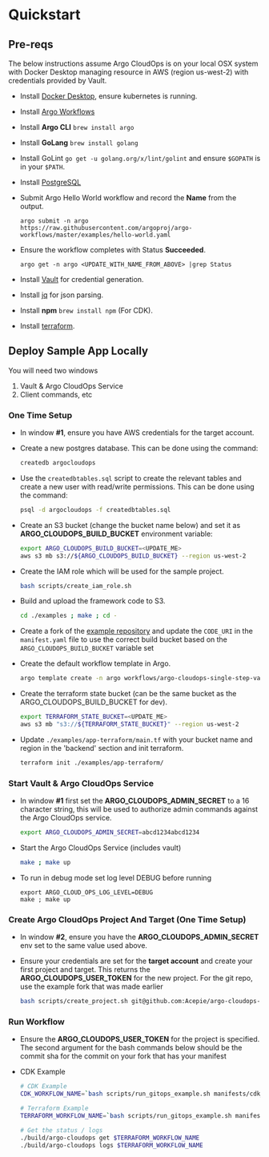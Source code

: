 # Quickstart

## Pre-reqs

The below instructions assume Argo CloudOps is on your local OSX system
with Docker Desktop managing resource in AWS (region us-west-2) with credentials provided by Vault.

* Install [Docker Desktop](https://www.docker.com/products/docker-desktop), ensure kubernetes is running.

* Install [Argo Workflows](https://argoproj.github.io/argo-workflows/installation/)

* Install **Argo CLI** `brew install argo`

* Install **GoLang** `brew install golang`

* Install GoLint `go get -u golang.org/x/lint/golint` and ensure `$GOPATH` is in your `$PATH`.

* Install [PostgreSQL](https://www.postgresql.org/download/)

* Submit Argo Hello World workflow and record the **Name** from the output.

    ```
    argo submit -n argo https://raw.githubusercontent.com/argoproj/argo-workflows/master/examples/hello-world.yaml
    ```

* Ensure the workflow completes with Status **Succeeded**.

    ```
    argo get -n argo <UPDATE_WITH_NAME_FROM_ABOVE> |grep Status
    ```

* Install [Vault](https://www.vaultproject.io/downloads) for credential generation.

* Install [jq](https://stedolan.github.io/jq/) for json parsing.

* Install **npm** `brew install npm` (For CDK).

* Install [terraform](https://www.terraform.io/downloads.html).

## Deploy Sample App Locally

You will need two windows

1. Vault & Argo CloudOps Service
1. Client commands, etc

### One Time Setup

* In window **#1**, ensure you have AWS credentials for the target account.

* Create a new postgres database. This can be done using the command:

    ```sh
    createdb argocloudops
    ```

* Use the `createdbtables.sql` script to create the relevant tables and create a new user with read/write permissions. This can be done using the command:

    ```sh
    psql -d argocloudops -f createdbtables.sql
    ```

* Create an S3 bucket (change the bucket name below) and set it as **ARGO_CLOUDOPS_BUILD_BUCKET** environment variable:

    ```sh
    export ARGO_CLOUDOPS_BUILD_BUCKET=<UPDATE_ME>
    aws s3 mb s3://${ARGO_CLOUDOPS_BUILD_BUCKET} --region us-west-2
    ```

* Create the IAM role which will be used for the sample project.

    ```sh
    bash scripts/create_iam_role.sh
    ```

* Build and upload the framework code to S3.

    ```sh
    cd ./examples ; make ; cd -
    ```

* Create a fork of the [example repository](https://github.com/Acepie/argo-cloudops-example) and update the `CODE_URI` in the `manifest.yaml` file to use the correct build bucket based on the `ARGO_CLOUDOPS_BUILD_BUCKET` variable set

* Create the default workflow template in Argo.

    ```sh
    argo template create -n argo workflows/argo-cloudops-single-step-vault-aws.yaml
    ```

* Create the terraform state bucket (can be the same bucket as the ARGO_CLOUDOPS_BUILD_BUCKET for dev).

    ```sh
    export TERRAFORM_STATE_BUCKET=<UPDATE_ME>
    aws s3 mb "s3://${TERRAFORM_STATE_BUCKET}" --region us-west-2
    ```

* Update `./examples/app-terraform/main.tf` with your bucket name and region in
the 'backend' section and init terraform.

    ```sh
    terraform init ./examples/app-terraform/
    ```

### Start Vault & Argo CloudOps Service

* In window **#1** first set the **ARGO_CLOUDOPS_ADMIN_SECRET** to a 16
character string, this will be used to authorize admin commands against
the Argo CloudOps service.

    ```sh
    export ARGO_CLOUDOPS_ADMIN_SECRET=abcd1234abcd1234
    ```

* Start the Argo CloudOps Service (includes vault)

    ```sh
    make ; make up
    ```

* To run in debug mode set log level DEBUG before running

    ```
    export ARGO_CLOUD_OPS_LOG_LEVEL=DEBUG
    make ; make up
    ```

### Create Argo CloudOps Project And Target (One Time Setup)

* In window **#2**, ensure you have the **ARGO_CLOUDOPS_ADMIN_SECRET**
env set to the same value used above.

* Ensure your credentials are set for the **target account** and create your first
project and target. This returns the **ARGO_CLOUDOPS_USER_TOKEN** for the new project. For the git repo, use the example fork that was made earlier

    ```sh
    bash scripts/create_project.sh git@github.com:Acepie/argo-cloudops-example.git
    ```

### Run Workflow

* Ensure the **ARGO_CLOUDOPS_USER_TOKEN** for the project is specified. The second argument for the bash commands below should be the commit sha for the commit on your fork that has your manifest

* CDK Example

    ```sh
    # CDK Example
    CDK_WORKFLOW_NAME=`bash scripts/run_gitops_example.sh manifests/cdk_manifest.yaml 0cb2797bfae9d0d18f6ab22c3e1fde5ac170be5e`

    # Terraform Example
    TERRAFORM_WORKFLOW_NAME=`bash scripts/run_gitops_example.sh manifests/terraform_manifest.yaml 0cb2797bfae9d0d18f6ab22c3e1fde5ac170be5e`

    # Get the status / logs
    ./build/argo-cloudops get $TERRAFORM_WORKFLOW_NAME
    ./build/argo-cloudops logs $TERRAFORM_WORKFLOW_NAME
    ```
